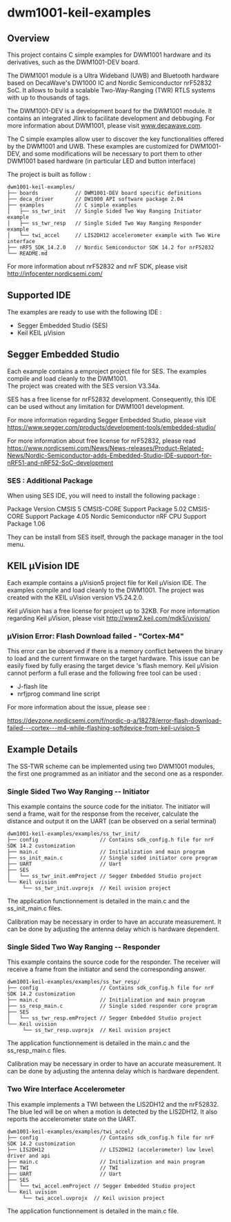 # dwm1001-keil-examples
## Overview

This project contains C simple examples for DWM1001 hardware and its derivatives, such as the DWM1001-DEV board.

The DWM1001 module is a Ultra Wideband (UWB) and Bluetooth hardware based on DecaWave's DW1000 IC and Nordic Semiconductor nrF52832 SoC. It allows to build a scalable Two-Way-Ranging (TWR) RTLS systems with up to thousands of tags. 

The DWM1001-DEV is a development board for the DWM1001 module. It contains an integrated Jlink to facilitate development and debbuging.
For more information about DWM1001, please visit www.decawave.com.

The C simple examples allow user to discover the key functionalities offered by the DWM1001 and UWB. These examples are customized for DWM1001-DEV, and some modifications will be necessary to port them to other DWM1001 based hardware (in particular LED and button interface)

The project is built as follow : 
```
dwm1001-keil-examples/
├── boards            // DWM1001-DEV board specific definitions
├── deca_driver       // DW1000 API software package 2.04 
├── examples          // C simple examples 
│   ├── ss_twr_init   // Single Sided Two Way Ranging Initiator example
│   ├── ss_twr_resp   // Single Sided Two Way Ranging Responder example
│   └── twi_accel     // LIS2DH12 accelerometer example with Two Wire interface 
├── nRF5_SDK_14.2.0   // Nordic Semiconductor SDK 14.2 for nrF52832
└── README.md
```
For more information about nrF52832 and nrF SDK, please visit http://infocenter.nordicsemi.com/

## Supported IDE

The examples are ready to use with the following IDE :
* Segger Embedded Studio (SES)
* Keil KEIL µVision

## Segger Embedded Studio

Each example contains a emproject project file for SES. The examples compile and load cleanly to the DWM1001.   
The project was created with the SES version V3.34a. 

SES has a free license for nrF52832 development. Consequently, this IDE can be used without any limitation for DWM1001 development.

For more information regarding Segger Embedded Studio, please visit https://www.segger.com/products/development-tools/embedded-studio/

For more information about free license for nrF52832, please read https://www.nordicsemi.com/News/News-releases/Product-Related-News/Nordic-Semiconductor-adds-Embedded-Studio-IDE-support-for-nRF51-and-nRF52-SoC-development

### SES : Additional Package

When using SES IDE, you will need to install the following package :

Package                                                  Version
CMSIS 5 CMSIS-CORE Support Package                       5.02
CMSIS-CORE Support Package                               4.05
Nordic Semiconductor nRF CPU Support Package             1.06

They can be install from SES itself, through the package manager in the tool menu. 

## KEIL µVision IDE

Each example contains a µVision5 project file for Keil µVision IDE. The examples compile and load cleanly to the DWM1001.
The project was created with the KEIL uVision version V5.24.2.0. 

Keil µVision has a free license for project up to 32KB. For more information regarding Keil µVision, please visit http://www2.keil.com/mdk5/uvision/

### µVision Error: Flash Download failed - "Cortex-M4"

This error can be observed if there is a memory conflict between the binary to load and the current firmware on the target hardware. This issue can be easily fixed by fully erasing the target device 's flash memory. Keil µVision cannot perform a full erase and the following free tool can be used :

* J-flash lite 
* nrfjprog command line script

For more information about the issue, please see :

https://devzone.nordicsemi.com/f/nordic-q-a/18278/error-flash-download-failed---cortex---m4-while-flashing-softdevice-from-keil-uvision-5

## Example Details 

The SS-TWR scheme can be implemented using two DWM1001 modules, the first one programmed as an initiator and the second one as a responder.

### Single Sided Two Way Ranging -- Initiator

This example contains the source code for the initiator. The initiator will send a frame, wait for the response from the receiver, calculate the distance and output it on the UART (can be observed on a serial terminal)

```
dwm1001-keil-examples/examples/ss_twr_init/
├── config                    // Contains sdk_config.h file for nrF SDK 14.2 customization
├── main.c                    // Initialization and main program
├── ss_init_main.c            // Single sided initiator core program
├── UART                      // Uart 
├── SES
│   └── ss_twr_init.emProject // Segger Embedded Studio project
└── Keil uvision
     └── ss_twr_init.uvprojx  // Keil uvision project

```
The application functionnement is detailed in the main.c and the ss_init_main.c files. 

Calibration may be necessary in order to have an accurate measurement. It can be done by adjusting the antenna delay which is hardware dependent. 

### Single Sided Two Way Ranging -- Responder

This example contains the source code for the responder. The receiver will receive a frame from the initiator and send the corresponding answer.

```
dwm1001-keil-examples/examples/ss_twr_resp/
├── config                    // Contains sdk_config.h file for nrF SDK 14.2 customization
├── main.c                    // Initialization and main program
├── ss_resp_main.c            // Single sided responder core program
├── SES
│   └── ss_twr_resp.emProject // Segger Embedded Studio project
└── Keil uvision
     └── ss_twr_resp.uvprojx  // Keil uvision project
```
The application functionnement is detailed in the main.c and the ss_resp_main.c files. 

Calibration may be necessary in order to have an accurate measurement. It can be done by adjusting the antenna delay which is hardware dependent. 

### Two Wire Interface Accelerometer

This example implements a TWI between the LIS2DH12 and the nrF52832. 
The blue led will be on when a motion is detected by the LIS2DH12. It also reports the accelerometer state on the UART.

```
dwm1001-keil-examples/examples/twi_accel/
├── config                    // Contains sdk_config.h file for nrF SDK 14.2 customization
├── LIS2DH12                  // LIS2DH12 (accelerometer) low level driver and api
├── main.c                    // Initialization and main program
├── TWI                       // TWI
├── UART                      // Uart
├── SES
│   └── twi_accel.emProject // Segger Embedded Studio project
└── Keil uvision
     └── twi_accel.uvprojx  // Keil uvision project
```
The application functionnement is detailed in the main.c file.





